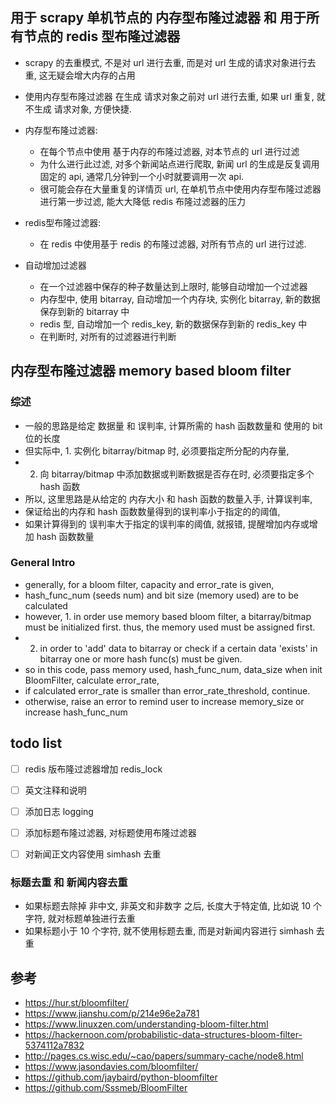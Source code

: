 ## 用于 scrapy 单机节点的 内存型布隆过滤器 和 用于所有节点的 redis 型布隆过滤器

- scrapy 的去重模式, 不是对 url 进行去重, 而是对 url 生成的请求对象进行去重, 这无疑会增大内存的占用
- 使用内存型布隆过滤器 在生成 请求对象之前对 url 进行去重, 如果 url 重复, 就不生成 请求对象, 方便快捷.

- 内存型布隆过滤器: 
  - 在每个节点中使用 基于内存的布隆过滤器, 对本节点的 url 进行过滤
  - 为什么进行此过滤, 对多个新闻站点进行爬取, 新闻 url 的生成是反复调用固定的 api, 通常几分钟到一个小时就要调用一次 api.
  - 很可能会存在大量重复的详情页 url, 在单机节点中使用内存型布隆过滤器进行第一步过滤, 能大大降低 redis 布隆过滤器的压力
- redis型布隆过滤器: 
  - 在 redis 中使用基于 redis 的布隆过滤器, 对所有节点的 url 进行过滤.
- 自动增加过滤器
  - 在一个过滤器中保存的种子数量达到上限时, 能够自动增加一个过滤器
  - 内存型中, 使用 bitarray, 自动增加一个内存块, 实例化 bitarray, 新的数据保存到新的 bitarray 中
  - redis 型, 自动增加一个 redis_key, 新的数据保存到新的 redis_key 中
  - 在判断时, 对所有的过滤器进行判断

## 内存型布隆过滤器 memory based bloom filter

### 综述

- 一般的思路是给定 数据量 和 误判率, 计算所需的 hash 函数数量和 使用的 bit 位的长度
- 但实际中, 1. 实例化 bitarray/bitmap 时, 必须要指定所分配的内存量,
- 2. 向 bitarray/bitmap 中添加数据或判断数据是否存在时, 必须要指定多个 hash 函数
- 所以, 这里思路是从给定的 内存大小 和 hash 函数的数量入手, 计算误判率,
- 保证给出的内存和 hash 函数数量得到的误判率小于指定的的阈值,
- 如果计算得到的 误判率大于指定的误判率的阈值, 就报错, 提醒增加内存或增加 hash 函数数量

### General Intro

- generally, for a bloom filter, capacity and error_rate is given,
- hash_func_num (seeds num) and bit size (memory used) are to be calculated
- however, 1. in order use memory based bloom filter, a bitarray/bitmap must be initialized first. thus, the memory used must be assigned first.
- 2. in order to 'add' data to bitarray or check if a certain data 'exists' in bitarray one or more hash func(s) must be given.
- so in this code, pass memory used, hash_func_num, data_size when init BloomFilter, calculate error_rate,
- if calculated error_rate is smaller than error_rate_threshold, continue.
- otherwise, raise an error to remind user to increase memory_size or increase hash_func_num

## todo list

- [ ] redis 版布隆过滤器增加 redis_lock
- [ ] 英文注释和说明
- [ ] 添加日志 logging
- [ ] 添加标题布隆过滤器, 对标题使用布隆过滤器
- [ ] 对新闻正文内容使用 simhash 去重


### 标题去重 和 新闻内容去重

- 如果标题去除掉 非中文, 非英文和非数字 之后, 长度大于特定值, 比如说 10 个字符, 就对标题单独进行去重
- 如果标题小于 10 个字符, 就不使用标题去重, 而是对新闻内容进行 simhash 去重

## 参考

- https://hur.st/bloomfilter/
- https://www.jianshu.com/p/214e96e2a781
- https://www.linuxzen.com/understanding-bloom-filter.html
- https://hackernoon.com/probabilistic-data-structures-bloom-filter-5374112a7832
- http://pages.cs.wisc.edu/~cao/papers/summary-cache/node8.html
- https://www.jasondavies.com/bloomfilter/
- https://github.com/jaybaird/python-bloomfilter
- https://github.com/Sssmeb/BloomFilter
